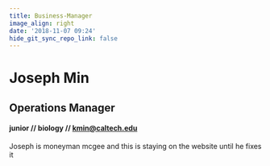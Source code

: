 ```yaml
---
title: Business-Manager
image_align: right
date: '2018-11-07 09:24'
hide_git_sync_repo_link: false
---
```


# Joseph Min

## Operations Manager
#### junior // biology // [kmin@caltech.edu](mailto:kmin@caltech.edu)
Joseph is moneyman mcgee and this is staying on the website until he fixes it